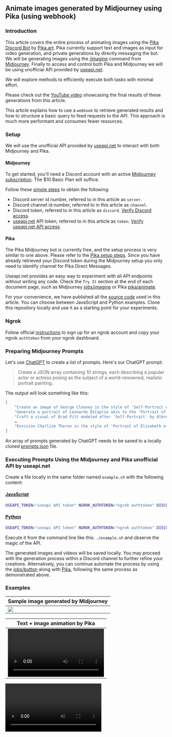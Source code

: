 ## Animate images generated by Midjourney using Pika (using webhook)

### Introduction

This article covers the entire process of animating images using the [Pika Discord Bot](https://discord.gg/pika) by [Pika.art](https://pika.art). Pika currently support text and images as input for video generation, and private generations by directly messaging the bot. We will be generating images using the [/imagine](https://docs.midjourney.com/docs/quick-start#5-use-the-imagine-command) command from [Midjourney](https://midjourney.com). Finally to access and control both Pika and Midjourney we will be using unofficial API provided by [useapi.net](https://useapi.net).

We will explore methods to efficiently execute both tasks with minimal effort.   

Please check out the [YouTube video](https://youtu.be/<>) showcasing the final results of these generations from this article.

This article explains how to use a `webhook` to retrieve generated results and how to structure a basic query to feed requests to the API. This approach is much more performant and consumes fewer resources.

### Setup 

We will use the unofficial API provided by [useapi.net](https://useapi.net) to interact with both Midjourney and Pika.

#### Midjourney

To get started, you'll need a Discord account with an active [Midjourney subscription](https://docs.midjourney.com/docs/plans#plan-comparison). The $10 Basic Plan will suffice.

Follow these [simple steps](https://useapi.net/docs/start-here) to obtain the following:

- Discord server id number, referred to in this article as `server`.
- Discord channel id number, referred to in this article as `channel`.
- Discord token, referred to in this article as `discord`. [Verify Discord access](https://useapi.net/docs/start-here/setup-midjourney#verify-discord-access).
- [useapi.net](https://useapi.net) API token, referred to in this article as `token`. [Verify useapi.net API access](https://useapi.net/docs/start-here/setup-useapi#verify-useapinet-api-access).

#### Pika

The Pika Midjourney bot is currently free, and the setup process is very similar to one above. Please refer to the [Pika setup steps](https://useapi.net/docs/start-here/setup-pika). Since you have already retrieved your Discord token during the Midjourney setup you only need to identify channel for Pika Direct Messages.

Useapi.net provides an easy way to experiment with all API endpoints without writing any code. Check the `Try It` section at the end of each document page, such as Midjourney [jobs/imagine](https://useapi.net/docs/api-v2/post-jobs-imagine#try-it) or Pika [pika/animate](https://useapi.net/docs/api-pika-v1/post-pika-animate#try-it).

For your convenience, we have published all the [source code](https://github.com/useapi/examples/tree/main/animate-midjourney-images-with-pika) used in this article. You can choose between JavaScript and Python examples. Clone this repository locally and use it as a starting point for your experiments.

### Ngrok 

Follow official [instructions](https://ngrok.com/docs/getting-started/#step-2-connect-your-account) to sign up for an ngrok account and copy your ngrok `authtoken` from your ngrok dashboard.

### Preparing Midjourney Prompts

Let's use [ChatGPT](https://chat.openai.com) to create a list of prompts. Here's our ChatGPT prompt:

> Create a JSON array containing 10 strings, each describing a popular actor or actress posing as the subject of a world-renowned, realistic portrait painting.

The output will look something like this:

```json
[
    "Create an image of George Clooney in the style of 'Self-Portrait with Felt Hat' by Vincent van Gogh.",
    "Generate a portrait of Leonardo DiCaprio akin to the 'Portrait of a Young Man' by Raphael.",
    "Craft a visual of Brad Pitt modeled after 'Self-Portrait' by Albrecht Dürer.",
    …
    "Envision Charlize Theron in the style of 'Portrait of Elisabeth of Austria' by François Clouet."
]
```

An array of prompts generated by ChatGPT needs to be saved to a locally cloned [prompts.json](https://github.com/useapi/examples/blob/main/animate-midjourney-images-with-pika/prompts.json) file.

### Executing Prompts Using the Midjourney and Pika unofficial API by useapi.net

Create a file locally in the same folder named `example.sh` with the following content:

#### [JavaScript](https://github.com/useapi/examples/blob/main/animate-midjourney-images-with-pika/example.js)
```bash
USEAPI_TOKEN="useapi API token" NGROK_AUTHTOKEN="ngrok authtoken" DISCORD="Discord token" MJ_SERVER="Midjourney Discord server" MJ_CHANNEL="Midjourney Discord channel" PIKA_CHANNEL="Pika Discord channel" node ./example.js
```

#### [Python](https://github.com/useapi/examples/blob/main/animate-midjourney-images-with-pika/example.py)
```bash
USEAPI_TOKEN="useapi API token" NGROK_AUTHTOKEN="ngrok authtoken" DISCORD="Discord token" MJ_SERVER="Midjourney Discord server" MJ_CHANNEL="Midjourney Discord channel" PIKA_CHANNEL="Pika Discord channel" python3 ./example.py

```

Execute it from the command line like this: `./example.sh` and observe the magic of the API. 

The generated images and videos will be saved locally. You may proceed with the generation process within a Discord channel to further refine your creations. Alternatively, you can continue automate the process by using the [jobs/button](https://useapi.net/docs/api-v2/post-jobs-button) along with [Pika](https://useapi.net/docs/api-pika-v1), following the same process as demonstrated above.

### Examples

| Sample image generated by Midjourney |
| ------------- |
|![](https://useapi.net/assets/images/articles/animate-midjourney-images-with-pika-sample.png)|

| Text + image animation by Pika |
| ------------- |
|<video src="https://useapi.net/assets/images/articles/animate-midjourney-images-with-pika-sample.mp4"> |

<video src="https://useapi.net/assets/images/articles/animate-midjourney-images-with-pika-sample.mp4">

### Conclusion

Visit our [Discord Server](https://discord.gg/w28uK3cnmF) for any support questions and concerns. 

We regularly post guides and tutorials on the [YouTube Channel](https://www.youtube.com/@midjourneyapi).